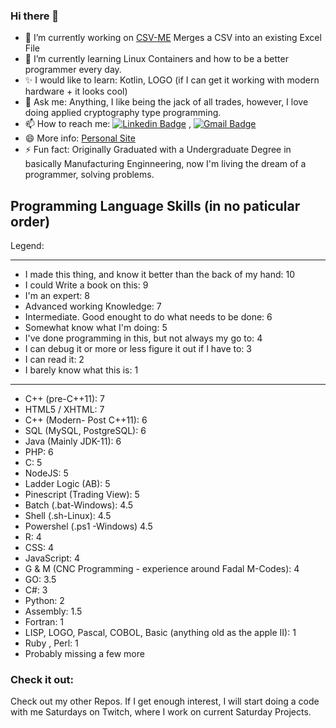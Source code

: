 ### Hi there 👋

<!--
**bnorthern42/bnorthern42** is a ✨ _special_ ✨ repository because its `README.md` (this file) appears on your GitHub profile.
[1.1]: https://github.com/bnorthern42/bnorthern42/blob/main/Resources/Icons/icons8-linkedin-64.png "linkedin"
-->

- 🔭 I’m currently working on [CSV-ME](https://github.com/bnorthern42/CSV-Merge-to-Excel) Merges a CSV into an existing Excel File
- 🌱 I’m currently learning Linux Containers and how to be a better programmer every day.
- ✨ I would like to learn: Kotlin, LOGO (if I can get it working with modern hardware + it looks cool)
- 💬 Ask me: Anything, I like being the jack of all trades, however, I love doing applied cryptography type programming. 
- 📫 How to reach me: [![Linkedin Badge](https://img.shields.io/badge/-LinkedIn-blue?style=flat-square&logo=Linkedin&logoColor=white&link=https://www.linkedin.com/in/brad-northern-83666147/)](https://www.linkedin.com/in/brad-northern-83666147/) , [![Gmail Badge](https://img.shields.io/badge/-Gmail-c14438?style=flat-square&logo=Gmail&logoColor=white&link=mailto:bradn4@gmail.com)](mailto:bradn4@gmail.com)
- 😄 More info: [Personal Site](https://bnorthern.info)
- ⚡ Fun fact: Originally Graduated with a Undergraduate Degree in basically Manufacturing Enginneering, now I'm living the dream of a programmer, solving problems. 


## Programming Language Skills (in no paticular order)

Legend:
****************************************
* I made this thing, and know it better than the back of my hand: 10
* I could Write a book on this: 9
* I'm an expert: 8
* Advanced working Knowledge: 7
* Intermediate. Good enought to do what needs to be done: 6
* Somewhat know what I'm doing: 5
* I've done programming in this, but not always my go to: 4
* I can debug it or more or less figure it out if I have to: 3
* I can read it: 2
* I barely know what this is: 1 
******************************************

* C++ (pre-C++11): 7
* HTML5 / XHTML: 7
* C++ (Modern- Post C++11): 6
* SQL (MySQL, PostgreSQL): 6
* Java (Mainly JDK-11): 6
* PHP: 6
* C: 5
* NodeJS: 5
* Ladder Logic (AB): 5
* Pinescript (Trading View): 5
* Batch (.bat-Windows): 4.5
* Shell (.sh-Linux): 4.5
* Powershel (.ps1 -Windows) 4.5
* R: 4
* CSS: 4
* JavaScript: 4
* G & M (CNC Programming - experience around Fadal M-Codes): 4
* GO: 3.5
* C#: 3
* Python: 2
* Assembly: 1.5
* Fortran: 1
* LISP, LOGO, Pascal, COBOL, Basic (anything old as the apple II): 1
* Ruby , Perl: 1
* Probably missing a few more

### Check it out:

Check out my other Repos. If I get enough interest, I will start doing a code with me Saturdays on Twitch, where I work on current Saturday Projects. 




